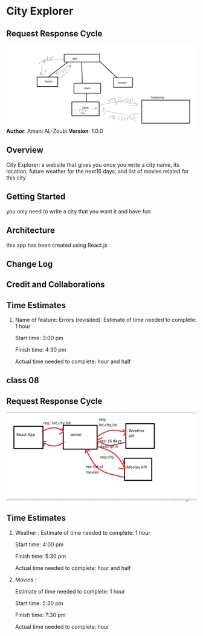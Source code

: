 # City Explorer
## Request Response Cycle
![Request Response Cycle](./src/assets/Untitled.png)
**Author**: Amani AL-Zoubi
**Version**: 1.0.0

## Overview
City Explorer: a website that gives you once you write a city name, its location, future weather for the next16 days, and list of movies related for this city 
## Getting Started
you only need to write a city that you want it and have fun 

## Architecture
this app has been created using React.js

## Change Log

## Credit and Collaborations

 ## Time Estimates
1. Name of feature: 
    Errors (revisited).
    Estimate of time needed to complete: 1 hour

    Start time: 3:00 pm

    Finish time: 4:30 pm

    Actual time needed to complete:  hour and half

## class 08
## Request Response Cycle
![Request Response Cycle](./src/assets/wrrc.jpg)

 ## Time Estimates
1. Weather : 
    Estimate of time needed to complete: 1 hour

    Start time: 4:00 pm

    Finish time: 5:30 pm

    Actual time needed to complete:  hour and half

2. Movies :

    Estimate of time needed to complete: 1 hour

    Start time: 5:30 pm

    Finish time: 7:30 pm

    Actual time needed to complete:  hour 